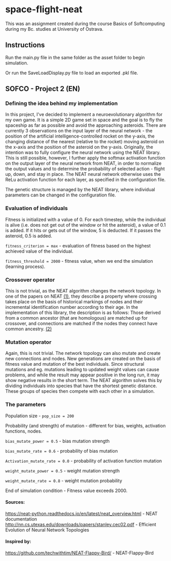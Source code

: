 # space-flight-neat

This was an assignment created during the course Basics of Softcomputing during my Bc. studies at University of Ostrava.

## Instructions

Run the main.py file in the same folder as the asset folder to begin simulation.

Or run the SaveLoadDisplay.py file to load an exported .pkl file.

## SOFCO - Project 2 (EN)

### Defining the idea behind my implementation

In this project, I've decided to implement a neuroevolutionary algorithm for my own game. It is a simple 2D game set in space and the goal is to fly the spaceship as far as possible and avoid the approaching asteroids. There are currently 3 observations on the input layer of the neural network - the position of the artificial intelligence-controlled rocket on the y-axis, the changing distance of the nearest (relative to the rocket) moving asteroid on the x-axis and the position of the asteroid on the y-axis. Originally, the intention was to fully configure the neural network using the NEAT library. 
This is still possible, however, I further apply the softmax activation function on the output layer of the neural network from NEAT, in order to normalize the output values and to determine the probability of selected action - flight up, down, and stay in place. The NEAT neural network otherwise uses the ReLu activation function for each layer, as specified in the configuration file.

The genetic structure is managed by the NEAT library, where individual parameters can be changed in the configuration file.

### Evaluation of individuals

Fitness is initialized with a value of 0. For each timestep, while the individual is alive (i.e. does not get out of the window or hit the asteroid), a value of 0.1 is added. If it hits or gets out of the window, 5 is deducted. If it passes the asteroid, 0.5 is added.

`fitness_criterion = max` - evaluation of fitness based on the highest achieved value of the individual.

`fitness_threshold = 2000` - fitness value, when we end the simulation (learning process).


### Crossover operator

This is not trivial, as the NEAT algorithm changes the network topology. In one of the papers on NEAT [(1)](http://nn.cs.utexas.edu/downloads/papers/stanley.cec02.pdf), they describe a property where crossing takes place on the basis of historical markings of nodes and their incremental identification number according to their age. In the implementation of this library, the description is as follows: Those derived from a common ancestor (that are homologous) are matched up for crossover, and connections are matched if the nodes they connect have common ancestry. [(2)](https://neat-python.readthedocs.io/en/latest/neat_overview.html)

### Mutation operator

Again, this is not trivial. The network topology can also mutate and create new connections and nodes. New generations are created on the basis of fitness value and mutation of the best individuals. Since structural mutations and eg. mutations leading to updated weight values can cause problems, and while the result may appear positive in the long run, it may show negative results in the short term. The NEAT algorithm solves this by dividing individuals into species that have the shortest genetic distance. These groups of species then compete with each other in a simulation.

### The parameters

Population size - `pop_size = 200`

Probability (and strength) of mutation - different for bias, weights, activation functions, nodes.

`bias_mutate_power = 0.5` - bias mutation strength

`bias_mutate_rate = 0.6` - probability of bias mutation

`Activation_mutate_rate = 0.0` - probability of activation function mutation

`weight_mutate_power = 0.5` - weight mutation strength

`weight_mutate_rate = 0.8` - weight mutation probability

End of simulation condition - Fitness value exceeds 2000.

#### Sources:

https://neat-python.readthedocs.io/en/latest/neat_overview.html - NEAT documentation
http://nn.cs.utexas.edu/downloads/papers/stanley.cec02.pdf - Efficient Evolution of Neural Network Topologies

#### Inspired by:

https://github.com/techwithtim/NEAT-Flappy-Bird/ - NEAT-Flappy-Bird
